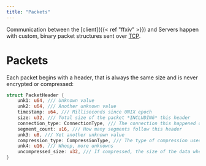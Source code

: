 ```yaml
---
title: "Packets"
---
```


Communication between the [client]({{< ref "ffxiv" >}}) and Servers happen with custom, binary packet structures sent over [TCP](https://en.wikipedia.org/wiki/Transmission_Control_Protocol).

# Packets

Each packet begins with a header, that is always the same size and is never encrypted or compressed:

```rust
struct PacketHeader {
    unk1: u64, /// Unknown value
    unk2: u64, /// Another unknown value
    timestamp: u64, /// Milliseconds since UNIX epoch 
    size: u32, /// Total size of the packet *INCLUDING* this header
    connection_type: ConnectionType, /// The connection this happened on
    segment_count: u16, /// How many segments follow this header
    unk3: u8, /// Yet another unknown value
    compression_type: CompressionType, /// The type of compression used for segment data
    unk4: u16, /// Whoop, more unknowns
    uncompressed_size: u32, /// If compressed, the size of the data when uncompressed. Otherwise, always 0.
}
```
